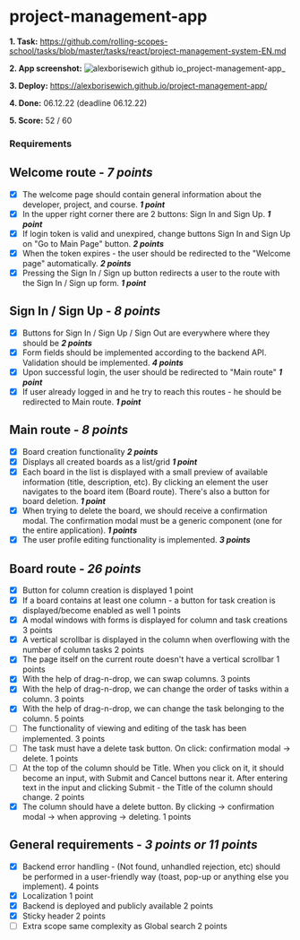 # project-management-app
**1. Task:** https://github.com/rolling-scopes-school/tasks/blob/master/tasks/react/project-management-system-EN.md

**2. App screenshot:** ![alexborisewich github io_project-management-app_](https://user-images.githubusercontent.com/95849918/205718068-1254f12c-ca1e-42c2-beb2-1f95ed367266.png)

**3. Deploy:** https://alexborisewich.github.io/project-management-app/

**4. Done:** 06.12.22 (deadline 06.12.22)

**5. Score:** 52 / 60

### Requirements

## Welcome route - *7 points*
- [x] The welcome page should contain general information about the developer, project, and course. *__1 point__*
- [x] In the upper right corner there are 2 buttons: Sign In and Sign Up. *__1 point__*
- [x] If login token is valid and unexpired, change buttons Sign In and Sign Up on "Go to Main Page" button. *__2 points__*
- [x] When the token expires - the user should be redirected to the "Welcome page" automatically. *__2 points__*
- [x] Pressing the Sign In / Sign up button redirects a user to the route with the Sign In / Sign up form. *__1 point__*
## Sign In / Sign Up - *8 points*
- [x] Buttons for Sign In / Sign Up / Sign Out are everywhere where they should be *__2 points__*
- [x] Form fields should be implemented according to the backend API. Validation should be implemented. *__4 points__*
- [x] Upon successful login, the user should be redirected to "Main route" *__1 point__*
- [x] If user already logged in and he try to reach this routes - he should be redirected to Main route. *__1 point__*
## Main route - *8 points*
- [x] Board creation functionality *__2 points__*
- [x] Displays all created boards as a list/grid *__1 point__*
- [x] Each board in the list is displayed with a small preview of available information (title, description, etc). By clicking an element the user navigates to the board item (Board route). There's also a button for board deletion. *__1 point__*
- [x] When trying to delete the board, we should receive a confirmation modal. The confirmation modal must be a generic component (one for the entire application). *__1 points__*
- [x] The user profile editing functionality is implemented. *__3 points__*
## Board route - *26 points*
- [x] Button for column creation is displayed 1 point
- [x] If a board contains at least one column - a button for task creation is displayed/become enabled as well 1 points
- [x] A modal windows with forms is displayed for column and task creations 3 points
- [x] A vertical scrollbar is displayed in the column when overflowing with the number of column tasks 2 points
- [x] The page itself on the current route doesn't have a vertical scrollbar 1 points
- [x] With the help of drag-n-drop, we can swap columns. 3 points
- [x] With the help of drag-n-drop, we can change the order of tasks within a column. 3 points
- [x] With the help of drag-n-drop, we can change the task belonging to the column. 5 points
- [ ] The functionality of viewing and editing of the task has been implemented. 3 points
- [ ] The task must have a delete task button. On click: confirmation modal -> delete. 1 points
- [ ] At the top of the column should be Title. When you click on it, it should become an input, with Submit and Cancel buttons near it. After entering text in the input and clicking Submit - the Title of the column should change. 2 points
- [x] The column should have a delete button. By clicking -> confirmation modal -> when approving -> deleting. 1 points
## General requirements - *3 points or 11 points*
- [x] Backend error handling - (Not found, unhandled rejection, etc) should be performed in a user-friendly way (toast, pop-up or anything else you implement). 4 points
- [x] Localization 1 point
- [x] Backend is deployed and publicly available 2 points
- [x] Sticky header 2 points
- [ ] Extra scope same complexity as Global search 2 points
